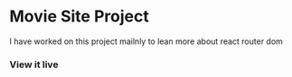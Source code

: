 

# Movie Site Project

I have worked on this project mailnly to lean more about react router dom



### View it live


